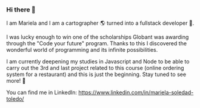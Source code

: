 ### Hi there 👋

I am Mariela and I am a cartographer :earth_americas: turned into a fullstack developer :dragon_face:.

I was lucky enough to win one of the scholarships Globant was awarding through the "Code your future" program. Thanks to this I discovered the wonderful world of programming and its infinite possibilities.

I am currently deepening my studies in Javascript and Node to be able to carry out the 3rd and last project related to this course (online ordering system for a restaurant) and this is just the beginning. Stay tuned to see more! :rocket:

You can find me in LinkedIn: https://www.linkedin.com/in/mariela-soledad-toledo/



<!--
**msdrucila/msdrucila** is a ✨ _special_ ✨ repository because its `README.md` (this file) appears on your GitHub profile.

Here are some ideas to get you started:

- 🔭 I’m currently working on ...
- 🌱 I’m currently learning ...
- 👯 I’m looking to collaborate on ...
- 🤔 I’m looking for help with ...
- 💬 Ask me about ...
- 📫 How to reach me: ...
- 😄 Pronouns: ...
- ⚡ Fun fact: ...
-->
